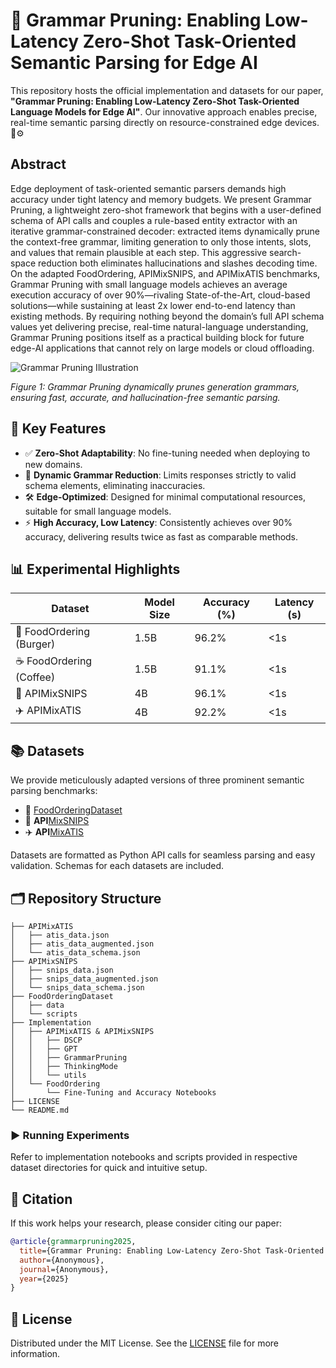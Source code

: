 # 🚀 Grammar Pruning: Enabling Low-Latency Zero-Shot Task-Oriented Semantic Parsing for Edge AI

This repository hosts the official implementation and datasets for our paper, **"Grammar Pruning: Enabling Low-Latency Zero-Shot Task-Oriented Language Models for Edge AI"**. Our innovative approach enables precise, real-time semantic parsing directly on resource-constrained edge devices. 📱⚙️

## Abstract
Edge deployment of task-oriented semantic parsers demands high accuracy under tight latency and memory budgets. We present Grammar Pruning, a lightweight zero-shot framework that begins with a user-defined schema of API calls and couples a rule-based entity extractor with an iterative grammar-constrained decoder: extracted items dynamically prune the context-free grammar, limiting generation to only those intents, slots, and values that remain plausible at each step. This aggressive search-space reduction both eliminates hallucinations and slashes decoding time. On the adapted FoodOrdering, APIMixSNIPS, and APIMixATIS benchmarks, Grammar Pruning with small language models achieves an average execution accuracy of over 90\%—rivaling State-of-the-Art, cloud-based solutions—while sustaining at least 2x lower end-to-end latency than existing methods. By requiring nothing beyond the domain’s full API schema values yet delivering precise, real-time natural-language understanding, Grammar Pruning positions itself as a practical building block for future edge-AI applications that cannot rely on large models or cloud offloading.

![Grammar Pruning Illustration](https://github.com/user-attachments/assets/bbc8c86f-20c9-45d1-8bed-30a5cae6150e)


*Figure 1: Grammar Pruning dynamically prunes generation grammars, ensuring fast, accurate, and hallucination-free semantic parsing.*

## 📌 Key Features

* ✅ **Zero-Shot Adaptability**: No fine-tuning needed when deploying to new domains.
* 🧹 **Dynamic Grammar Reduction**: Limits responses strictly to valid schema elements, eliminating inaccuracies.
* 🛠️ **Edge-Optimized**: Designed for minimal computational resources, suitable for small language models.
* ⚡ **High Accuracy, Low Latency**: Consistently achieves over 90% accuracy, delivering results twice as fast as comparable methods.

## 📊 Experimental Highlights

| Dataset                  | Model Size | Accuracy (%) | Latency (s) |
| ------------------------ | ---------- | ------------ | ----------- |
| 🍔 FoodOrdering (Burger) | 1.5B       | 96.2%        | <1s         |
| ☕ FoodOrdering (Coffee)  | 1.5B       | 91.1%        | <1s         |
| 🎤 APIMixSNIPS           | 4B         | 96.1%        | <1s         |
| ✈️ APIMixATIS            | 4B         | 92.2%        | <1s         |

## 📚 Datasets

We provide meticulously adapted versions of three prominent semantic parsing benchmarks:

* 🍕 [FoodOrderingDataset](https://github.com/amazon-science/food-ordering-semantic-parsing-dataset)
* 🎤 **API**[MixSNIPS](https://github.com/VinAIResearch/MISCA/tree/main/data/mixsnips)
* ✈️ **API**[MixATIS](https://github.com/VinAIResearch/MISCA/tree/main/data/mixatis)

Datasets are formatted as Python API calls for seamless parsing and easy validation. Schemas for each datasets are included.

## 🗂️ Repository Structure

```
├── APIMixATIS
│   ├── atis_data.json
│   ├── atis_data_augmented.json
│   └── atis_data_schema.json
├── APIMixSNIPS
│   ├── snips_data.json
│   ├── snips_data_augmented.json
│   └── snips_data_schema.json
├── FoodOrderingDataset
│   ├── data
│   └── scripts
├── Implementation
│   ├── APIMixATIS & APIMixSNIPS
│   │   ├── DSCP
│   │   ├── GPT
│   │   ├── GrammarPruning
│   │   ├── ThinkingMode
│   │   └── utils
│   └── FoodOrdering
│       └── Fine-Tuning and Accuracy Notebooks
├── LICENSE
└── README.md
```



### ▶️ Running Experiments

Refer to implementation notebooks and scripts provided in respective dataset directories for quick and intuitive setup.

## 📖 Citation

If this work helps your research, please consider citing our paper:

```bibtex
@article{grammarpruning2025,
  title={Grammar Pruning: Enabling Low-Latency Zero-Shot Task-Oriented Language Models for Edge AI},
  author={Anonymous},
  journal={Anonymous},
  year={2025}
}
```

## 📜 License

Distributed under the MIT License. See the [LICENSE](LICENSE) file for more information.
